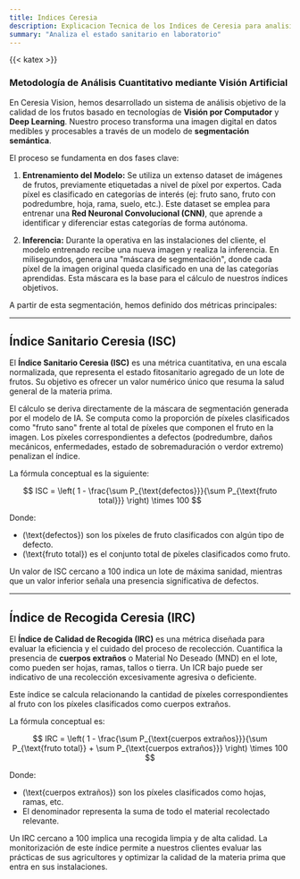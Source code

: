 ```yaml
---
title: Indices Ceresia
description: Explicacion Tecnica de los Indices de Ceresia para analisis de fruto con computer vision
summary: "Analiza el estado sanitario en laboratorio"
---
```

{{< katex >}}

### Metodología de Análisis Cuantitativo mediante Visión Artificial

En Ceresia Vision, hemos desarrollado un sistema de análisis objetivo de la calidad de los frutos basado en tecnologías de **Visión por Computador** y **Deep Learning**. Nuestro proceso transforma una imagen digital en datos medibles y procesables a través de un modelo de **segmentación semántica**.

El proceso se fundamenta en dos fases clave:

1.  **Entrenamiento del Modelo:** Se utiliza un extenso dataset de imágenes de frutos, previamente etiquetadas a nivel de píxel por expertos. Cada píxel es clasificado en categorías de interés (ej: fruto sano, fruto con podredumbre, hoja, rama, suelo, etc.). Este dataset se emplea para entrenar una **Red Neuronal Convolucional (CNN)**, que aprende a identificar y diferenciar estas categorías de forma autónoma.

2.  **Inferencia:** Durante la operativa en las instalaciones del cliente, el modelo entrenado recibe una nueva imagen y realiza la inferencia. En milisegundos, genera una "máscara de segmentación", donde cada píxel de la imagen original queda clasificado en una de las categorías aprendidas. Esta máscara es la base para el cálculo de nuestros índices objetivos.

A partir de esta segmentación, hemos definido dos métricas principales:

***

## Índice Sanitario Ceresia (ISC)

El **Índice Sanitario Ceresia (ISC)** es una métrica cuantitativa, en una escala normalizada, que representa el estado fitosanitario agregado de un lote de frutos. Su objetivo es ofrecer un valor numérico único que resuma la salud general de la materia prima.

El cálculo se deriva directamente de la máscara de segmentación generada por el modelo de IA. Se computa como la proporción de píxeles clasificados como "fruto sano" frente al total de píxeles que componen el fruto en la imagen. Los píxeles correspondientes a defectos (podredumbre, daños mecánicos, enfermedades, estado de sobremaduración o verdor extremo) penalizan el índice.

La fórmula conceptual es la siguiente:

$$ ISC = \left( 1 - \frac{\sum P_{\text{defectos}}}{\sum P_{\text{fruto total}}} \right) \times 100 $$

Donde:
- \(\text{defectos}\)  son los píxeles de fruto clasificados con algún tipo de defecto.
- \(\text{fruto total}\)  es el conjunto total de píxeles clasificados como fruto.

Un valor de ISC cercano a 100 indica un lote de máxima sanidad, mientras que un valor inferior señala una presencia significativa de defectos.

***

## Índice de Recogida Ceresia (IRC)

El **Índice de Calidad de Recogida (IRC)** es una métrica diseñada para evaluar la eficiencia y el cuidado del proceso de recolección. Cuantifica la presencia de **cuerpos extraños** o Material No Deseado (MND) en el lote, como pueden ser hojas, ramas, tallos o tierra. Un ICR bajo puede ser indicativo de una recolección excesivamente agresiva o deficiente.

Este índice se calcula relacionando la cantidad de píxeles correspondientes al fruto con los píxeles clasificados como cuerpos extraños.

La fórmula conceptual es:

$$ IRC = \left( 1 - \frac{\sum P_{\text{cuerpos extraños}}}{\sum P_{\text{fruto total}} + \sum P_{\text{cuerpos extraños}}} \right) \times 100 $$

Donde:
- \(\text{cuerpos extraños}\) son los píxeles clasificados como hojas, ramas, etc.
- El denominador representa la suma de todo el material recolectado relevante.

Un IRC cercano a 100 implica una recogida limpia y de alta calidad. La monitorización de este índice permite a nuestros clientes evaluar las prácticas de sus agricultores y optimizar la calidad de la materia prima que entra en sus instalaciones.